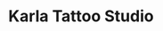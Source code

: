 ---
title: "Karla Tattoo Studio"
url: /quito/karla-tattoo-studio-jorge-washington/
shop: tatuaje
---